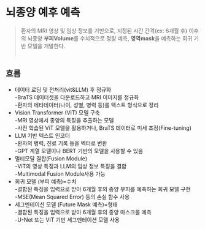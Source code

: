 #  뇌종양 예후 예측
>환자의 MRI 영상 및 임상 정보를 기반으로, 지정된 시간 간격(ex: 6개월 후) 이후의 뇌종양 **부피Volume**를 수치적으로 정량 예측, **영역mask**을 예측하는 회귀 기반 모델을 개발한다.
<br><br>
## 흐름
+ 데이터 로딩 및 전처리(vit&LLM) 후 정규화
  <br>-BraTS 데이터셋을 다운로드하고 MRI 이미지를 정규화
  <br>-환자의 메타데이터(나이, 성별, 병력 등)를 텍스트 형식으로 정리
+ Vision Transformer (ViT) 모델 구축
  <br>-MRI 영상에서 종양의 특징을 추출하는 모델
  <br>-사전 학습된 ViT 모델을 활용하거나, BraTS 데이터로 미세 조정(Fine-tuning)
+ LLM 기반 텍스트 인코더
  <br>-환자의 병력, 진료 기록 등을 벡터로 변환
  <br>-GPT 계열 모델이나 BERT 기반의 모델을 사용할 수 있음
+ 멀티모달 결합(Fusion Module)
  <br>-ViT의 영상 특징과 LLM의 임상 정보 특징을 결합
  <br>-Multimodal Fusion Module사용 가능
+ 회귀 모델 (부피 예측)=수치
  <br>-결합된 특징을 입력으로 받아 6개월 후의 종양 부피를 예측하는 회귀 모델 구현
  <br>-MSE(Mean Squared Error) 등의 손실 함수 사용
+ 세그멘테이션 모델 (Future Mask 예측)=형태
  <br>-결합된 특징을 입력으로 받아 6개월 후의 종양 마스크를 예측
  <br>-U-Net 또는 ViT 기반 세그멘테이션 모델 사용
